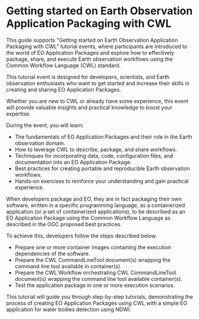 # Getting started on Earth Observation Application Packaging with CWL

This guide supports "Getting started on Earth Observation Application Packaging with CWL" tutorial events, where participants are introduced to the world of EO Application Packages and explore how to effectively package, share, and execute Earth observation workflows using the Common Workflow Language (CWL) standard.

This tutorial event is designed for developers, scientists, and Earth observation enthusiasts who want to get started and increase their skills in creating and sharing EO Application Packages. 

Whether you are new to CWL or already have some experience, this event will provide valuable insights and practical knowledge to boost your expertise.

During the event, you will learn:

* The fundamentals of EO Application Packages and their role in the Earth observation domain.
* How to leverage CWL to describe, package, and share workflows.
* Techniques for incorporating data, code, configuration files, and documentation into an EO Application Package.
* Best practices for creating portable and reproducible Earth observation workflows.
* Hands-on exercises to reinforce your understanding and gain practical experience.

When developers package and EO, they are in fact packaging their own software, written in a specific programming language, as a containerized application (or a set of containerized applications), to be described as an EO Application Package using the Common Workflow Language as described in the OGC proposed best practices.

To achieve this, developers follow the steps described below.

* Prepare one or more container images containing the execution dependencies of the software.
* Prepare the CWL CommandLineTool document(s) wrapping the command line tool available in container(s).
* Prepare the CWL Workflow orchestrating CWL CommandLineTool document(s) wrapping the command line tool available container(s).
* Test the application package in one or more execution scenarios.

This tutorial will guide you through step-by-step tutorials, demonstrating the process of creating EO Application Packages using CWL with a simple EO application for water bodies detection using NDWI. 